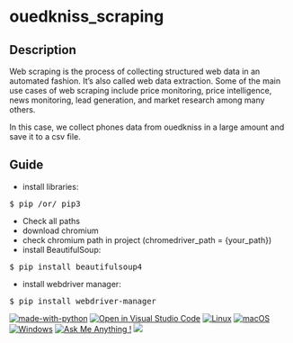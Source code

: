 # ouedkniss_scraping

## Description
Web scraping is the process of collecting structured web data in an automated fashion. It’s also called web data extraction. Some of the main use cases of web scraping include price monitoring, price intelligence, news monitoring, lead generation, and market research among many others.

In this case, we collect phones data from ouedkniss in a large amount and save it to a csv file.
## Guide
- install libraries:
<pre>$ pip /or/ pip3</pre>
- Check all paths
- download chromium
- check chromium path in project (chromedriver_path = {your_path})
- install BeautifulSoup:
<pre>$ pip install beautifulsoup4 </pre>
- install webdriver manager:
<pre>$ pip install webdriver-manager </pre>

[![made-with-python](https://img.shields.io/badge/Made%20with-Python-1f425f.svg)](https://www.python.org/)
[![Open in Visual Studio Code](https://open.vscode.dev/badges/open-in-vscode.svg)](https://open.vscode.dev/Naereen/badges)
[![Linux](https://svgshare.com/i/Zhy.svg)](https://svgshare.com/i/Zhy.svg)
[![macOS](https://svgshare.com/i/ZjP.svg)](https://svgshare.com/i/ZjP.svg)
[![Windows](https://svgshare.com/i/ZhY.svg)](https://svgshare.com/i/ZhY.svg)
[![Ask Me Anything !](https://img.shields.io/badge/Ask%20me-anything-1abc9c.svg)](https://GitHub.com/Naereen/ama)
![](https://github.com/MohamedCS1/ouedkniss_scriping/blob/main/screenscraping.png)

